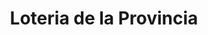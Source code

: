 ---
title: "Loteria de la Provincia"
url: /berazategui/loteria-de-la-provincia-avenida-mitre/
shop: lotería
---